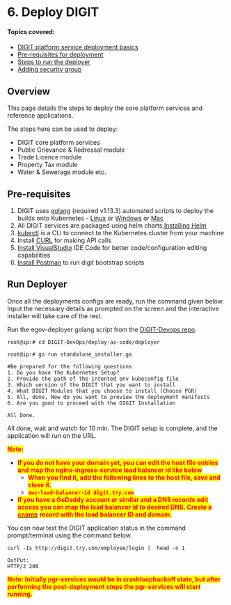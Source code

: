 # 6. Deploy DIGIT

#### Topics covered:

* [DIGIT platform service deployment basics](6.-deploy-digit.md#overview)
* [Pre-requisites for deployment](6.-deploy-digit.md#pre-requisites)
* [Steps to run the deployer](6.-deploy-digit.md#run-deployer)
* [Adding security group](6.-deploy-digit.md#adding-security-group-id-of-instance-ec2-to-rds)

## Overview

This page details the steps to deploy the core platform services and reference applications.&#x20;

The steps here can be used to deploy:

* DIGIT core platform services
* Public Grievance & Redressal module&#x20;
* Trade Licence module&#x20;
* Property Tax module
* Water & Sewerage module etc.

## **Pre-requisites**

1. DIGIT uses [golang](https://golang.org/doc/install#download) (required v1.13.3) automated scripts to deploy the builds onto Kubernetes - [Linux](https://golang.org/dl/go1.13.3.linux-amd64.tar.gz) or [Windows](https://golang.org/dl/go1.13.3.windows-amd64.msi) or [Mac](https://golang.org/dl/go1.13.3.darwin-amd64.pkg)
2. All DIGIT services are packaged using helm charts[ <img src="https://helm.sh/img/favicon-152.png" alt="" data-size="line">Installing Helm](https://helm.sh/docs/intro/install/)
3. [kubectl](https://kubernetes.io/docs/tasks/tools/install-kubectl-linux/) is a CLI to connect to the Kubernetes cluster from your machine
4. Install [CURL](https://help.ubidots.com/en/articles/2165289-learn-how-to-install-run-curl-on-windows-macosx-linux) for making API calls
5. [Install VisualStudio](https://code.visualstudio.com/download) IDE Code for better code/configuration editing capabilities
6. [Install Postman](https://www.postman.com/downloads/) to run digit bootstrap scripts

## Run Deployer

Once all the deployments configs are ready, run the command given below. Input the necessary details as prompted on the screen and the interactive installer will take care of the rest.

Run the egov-deployer golang script from the [DIGIT-Devops repo](https://github.com/egovernments/DIGIT-DevOps).

```
root@ip:# cd DIGIT-DevOps/deploy-as-code/deployer

root@ip:# go run standalone_installer.go

#Be prepared for the following questions
1. Do you have the Kubernetes Setup?
2. Provide the path of the intented env kubeconfig file
3. Which version of the DIGIT that you want to install
4. What DIGIT Modules that you choose to install (Choose PGR)
5. All, done, Now do you want to preview the deployment manifests 
6. Are you good to proceed with the DIGIT Installation

All Done.
```

All done, wait and watch for 10 min. The DIGIT setup is complete, and the application will run on the URL.

<mark style="color:red;">**Note:**</mark>&#x20;

* <mark style="color:red;">**If you do not have your domain yet, you can edit the host file entries and map the nginx-ingress-service load balancer id like below**</mark>&#x20;
  * <mark style="color:red;">**When you find it, add the following lines to the host file, save and close it.**</mark>
  * <mark style="color:red;">**`aws-load-balancer-id digit.try.com`**</mark>
* <mark style="color:red;">**If you have a GoDaddy account or similar and a DNS records edit access you can map the load balancer id to desired DNS.  Create a**</mark> [<mark style="color:red;">**cname**</mark>](https://in.godaddy.com/help/add-a-cname-record-19236) <mark style="color:red;">**record with the load balancer ID and domain.**</mark>

You can now test the DIGIT application status in the command prompt/terminal using the command below.

```
curl -Is http://digit.try.com/employee/login |  head -n 1

OutPut:
HTTP/2 200
```

<mark style="color:red;">**Note: Initially pgr-services would be in crashloopbackoff state, but after performing the post-deployment steps the pgr-services will start running.**</mark>

